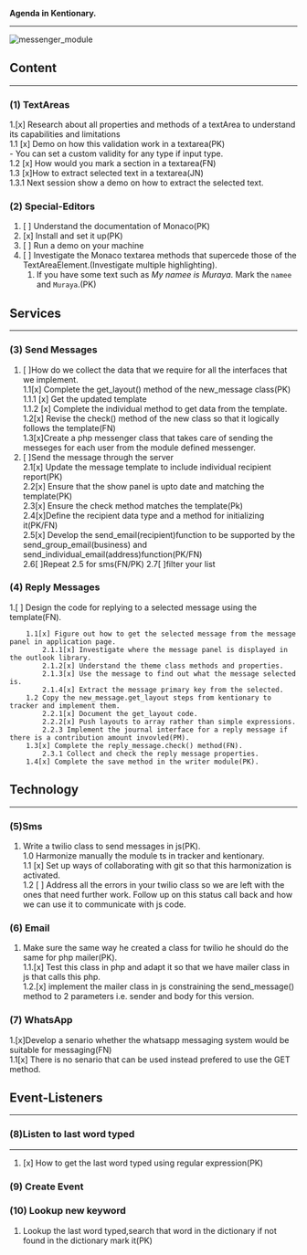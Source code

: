 **Agenda in Kentionary.**

___
![messenger_module](messenger.svg)

## Content

___

### (1) TextAreas

1.[x] Research about all properties and methods of a textArea to understand its capabilities and limitations  
        1.1 [x] Demo on how this validation work in a textarea(PK)  
            - You can set a custom validity for any type if input type.  
        1.2 [x] How would you mark a section in a textarea(FN)  
        1.3 [x]How to extract selected text in a textarea(JN)  
            1.3.1 Next session show a demo on how to extract the selected text.  

### (2) Special-Editors

1. [ ] Understand the documentation of Monaco(PK)
2. [x] Install and set it up(PK)
3. [ ] Run a demo on your machine
4. [ ] Investigate the Monaco textarea methods that supercede those of the TextAreaElement.(Investigate multiple highlighting).
      1. If you have some text such as *My namee is Muraya*. Mark the `namee` and `Muraya`.(PK)

## Services

___

### (3) Send Messages

1. [ ]How do we collect the data that we require for all the interfaces that we implement.  
        1.1[x] Complete the get_layout() method of the new_message class(PK)  
            1.1.1 [x] Get the updated template  
            1.1.2 [x] Complete the individual method to get data from the template.  
        1.2[x] Revise the check() method of the new class so that it  logically follows the template(FN)  
        1.3[x]Create a php messenger class that takes care of sending the messeges for each
        user from the module defined messenger.  
2. [ ]Send the message through the server  
        2.1[x] Update the message template to include individual recipient report(PK)  
        2.2[x] Ensure that the show panel is upto date and matching the template(PK)  
        2.3[x] Ensure the check method matches the template(Pk)  
        2.4[x]Define the recipient data type and a method for initializing it(PK/FN)  
        2.5[x] Develop the send_email(recipient)function to be supported by the send_group_email(business) and send_individual_email(address)function(PK/FN)  
        2.6[ ]Repeat 2.5 for sms(FN/PK)
        2.7[ ]filter your list  

### (4) Reply Messages

1.[ ] Design the code for replying to a selected message using the template(FN).

        1.1[x] Figure out how to get the selected message from the message panel in application page.
            2.1.1[x] Investigate where the message panel is displayed in the outlook library.  
            2.1.2[x] Understand the theme class methods and properties.  
            2.1.3[x] Use the message to find out what the message selected is.  
            2.1.4[x] Extract the message primary key from the selected.  
        1.2 Copy the new_message.get_layout steps from kentionary to tracker and implement them.  
            2.2.1[x] Document the get_layout code.  
            2.2.2[x] Push layouts to array rather than simple expressions.  
            2.2.3 Implement the journal interface for a reply message if there is a contribution amount invovled(PM).  
        1.3[x] Complete the reply_message.check() method(FN).  
            2.3.1 Collect and check the reply message properties.  
        1.4[x] Complete the save method in the writer module(PK).  

## Technology

___

### (5)Sms

1. Write a twilio class to send messages in js(PK).  
        1.0 Harmonize manually the module ts in tracker and kentionary.  
        1.1 [x] Set up ways of collaborating with git so that this harmonization is activated.  
        1.2 [ ] Address all the errors in your twilio class so we are left with the ones that need further work.
        Follow up on this status call back and how we can use it to communicate with js code.  

### (6) Email

1. Make sure the same way he created a class for twilio he should do the same for php mailer(PK).  
        1.1.[x] Test this class in php and adapt it so that we have mailer class in js that calls this php.  
        1.2.[x] implement the mailer class in js constraining the send_message() method to 2 parameters i.e. sender and body for this version.

### (7) WhatsApp

1.[x]Develop a senario whether the whatsapp messaging system would be suitable for messaging(FN)  
1.1[x] There is no senario that can be used instead prefered to use the GET method.

## Event-Listeners

___

### (8)Listen to last word typed

___

1. [x] How to get the last word typed using regular expression(PK)

### (9) Create Event  

### (10) Lookup new keyword

1. Lookup the last word typed,search that word in the dictionary if not found in the dictionary mark it(PK)